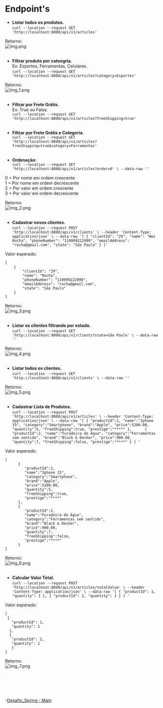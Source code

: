 # **Endpoint's** 

- **Listar todos os produtos.**<br>
`curl --location --request GET 'http://localhost:8080/api/v1/articles'`

Retorno:<br>
![img.png](img.png)
<br><br>

- **Filtrar produto por cateogria.** <br>
Ex: Esportes, Ferramentas, Celulares. <br>
`curl --location --request GET 'http://localhost:8080/api/v1/articles?category=Esportes'`

Retorno:<br>
![img_1.png](img_1.png)
<br><br>

- **Filtrar por Frete Grátis.** <br>
Ex: True ou False. <br>
`curl --location --request GET 'http://localhost:8080/api/v1/articles?freeShipping=true'`
<br><br>

- **Filtrar por Frete Grátis e Categoria.** <br>
`curl --location --request GET 'http://localhost:8080/api/v1/articles?freeShipping=true&category=Ferramentas'`
<br><br>

- **Ordenação:**<br>
`curl --location --request GET 'http://localhost:8080/api/v1/articles?order=0' \
  --data-raw ''`

0 = Por nome em ordem crescente <br>
1 = Por nome em ordem decrescente <br>
2 = Por valor em ordem crescente <br>
3 = Por valor em ordem decrescente <br>

Retorno:<br>
![img_2.png](img_2.png)
<br><br>

- **Cadastrar novos clientes.** <br>
`curl --location --request POST 'http://localhost:8080/api/v1/clients' \
  --header 'Content-Type: application/json' \
  --data-raw '[
  {
  "clientId": "29",
  "name": "Wes Rocha",
  "phoneNumber": "119999222999",
  "emailAddress": "rocha@gmail.com",
  "state": "São Paulo"
  }
  ]'`

Valor esperado:<br>
```
[
    {
        "clientId": "29",
        "name": "Rocha",
        "phoneNumber": "119999222999",
        "emailAddress": "rocha@gmail.com",
        "state": "São Paulo"
    }
]
```

Retorno:<br>
![img_3.png](img_3.png)
<br><br>

- **Listar os clientes filtrando por estado.**<br>
`curl --location --request GET 'http://localhost:8080/api/v1/clients?state=São Paulo' \
  --data-raw ''`

Retorno:<br>
![img_4.png](img_4.png)
<br><br>

- **Listar todos os clientes.**<br>
`curl --location --request GET 'http://localhost:8080/api/v1/clients' \
  --data-raw ''`

Retorno:<br>
![img_5.png](img_5.png)
<br><br>

- **Cadastrar Lista de Produtos.**<br>
`curl --location --request POST 'http://localhost:8080/api/v1/articles' \
  --header 'Content-Type: application/json' \
  --data-raw '[
  {
  "productId":1,
  "name":"Iphone 15",
  "category":"Smartphone",
  "brand":"Apple",
  "price":5200.00,
  "quantity":5,
  "freeShipping":true,
  "prestige":"****"
  },     
  {
  "productId":2,
  "name":"Furadeira de Água",
  "category":"Ferramentas sem sentido",
  "brand":"Black & Decker",
  "price":900.00,
  "quantity":7,
  "freeShipping":false,
  "prestige":"****"
  }
  ]
  '`

Valor esperado:<br>
```
[
      {
         "productId":1,
         "name":"Iphone 15",
         "category":"Smartphone",
         "brand":"Apple",
         "price":5200.00,
         "quantity":5,
         "freeShipping":true,
         "prestige":"****"
      },     
      {
         "productId":2,
         "name":"Furadeira de Água",
         "category":"Ferramentas sem sentido",
         "brand":"Black & Decker",
         "price":900.00,
         "quantity":7,
         "freeShipping":false,
         "prestige":"****"
      }
]
```
Retorno:<br>
![img_6.png](img_6.png)
<br><br>

- **Calcular Valor Total.**<br>
`curl --location --request POST 'http://localhost:8080/api/v1/articles/totalValue' \
  --header 'Content-Type: application/json' \
  --data-raw '[
  {
  "productId": 1,
  "quantity": 1
  },
  {
  "productId": 2,
  "quantity": 1
  }
  ]
  '`

Valor esperado:<br>
```
[
 {
   "productId": 1,
   "quantity": 1
  },
  {
   "productId": 2,
   "quantity": 1
   }
]
```

Retorno:<br>
![img_7.png](img_7.png)

<br><br><br><br>

-[Desafio_Spring - Main](https://github.com/Vila-java/Desafio_Spring)
